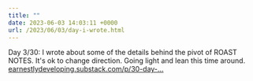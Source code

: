 ```yaml
---
title: ""
date: 2023-06-03 14:03:11 +0000
url: /2023/06/03/day-i-wrote.html
---
```

Day 3/30: I wrote about some of the details behind the pivot of ROAST NOTES. It's ok to change direction. Going light and lean this time around.
[earnestlydeveloping.substack.com/p/30-day-...](https://earnestlydeveloping.substack.com/p/30-day-challenge-june?sd=pf)